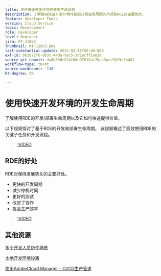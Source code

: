 ```yaml
---
title: 使用快速开发环境的开发生命周期
description: 了解使用快速开发环境时新的开发生命周期的外观和RDE的主要优势。
feature: Developer Tools
version: Cloud Service
topic: Development
role: Developer
level: Beginner
jira: KT-11863
thumbnail: KT-11863.png
last-substantial-update: 2023-02-15T00:00:00Z
exl-id: 062672f6-d03c-44da-9ac5-3d1ecff1a628
source-git-commit: da0b536e824f68d97618ac7bce9aec5829c3b48f
workflow-type: tm+mt
source-wordcount: '136'
ht-degree: 5%

---
```


# 使用快速开发环境的开发生命周期

了解使用RDE的开发/部署生命周期以及它如何快速提供价值。

以下视频探讨了基于RDE的开发和部署生命周期。 该视频概述了高效使用RDE的关键子任务和开发流程。

>[!VIDEO](https://video.tv.adobe.com/v/3415492?quality=12&learn=on)


## RDE的好处

RDE对保持发展势头的主要好处。

- 更快的开发周期
- 减少停机时间
- 更好的测试
- 改进了协作
- 提高生产效率

>[!VIDEO](https://video.tv.adobe.com/v/3415493?quality=12&learn=on)

## 其他资源

[多个开发人员协作场景](https://experienceleague.adobe.com/docs/experience-manager-cloud-service/content/implementing/developing/rapid-development-environments.html#multiple-developers-collaborating-on-the-same-rde)

[本地开发环境设置](https://experienceleague.adobe.com/docs/experience-manager-learn/cloud-service/local-development-environment-set-up/overview.html?lang=zh-Hans)

[使用AdobeCloud Manager - CI/CD生产管道](https://experienceleague.adobe.com/docs/experience-manager-learn/cloud-service/cloud-manager/cicd-production-pipeline.html)
